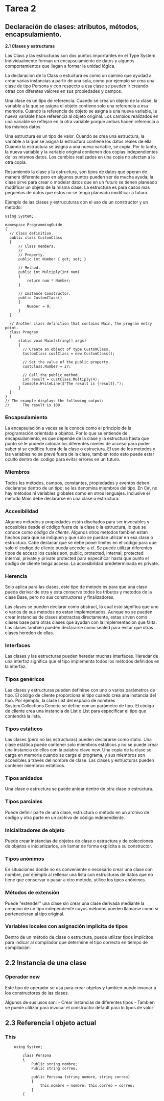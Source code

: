 # Tarea 2
## Declaración de clases: atributos, métodos, encapsulamiento.

**2.1 Clases y estructuras**

Las Class y las estructuras son dos puntos importantes en el Type System. Individualmente forman un encapsulamiento de datos y algunos comportamientos que llegan a formar la unidad lógica.

La declaracion de la Class o estuctura es como un camino que ayudad a crear varias instancias a partir de una sola, como por ejemplo se crea una clase de tipo Persona y con respecto a esa clase se pueden ir creando otras con diferetes valores en sus propiedades y campos.

Una clase es un tipo de referencia. Cuando se crea un objeto de la clase, la variable a la que se asigna el objeto contiene solo una referencia a esa memoria. Cuando la referencia de objeto se asigna a una nueva variable, la nueva variable hace referencia al objeto original. Los cambios realizados en una variable se reflejan en la otra variable porque ambas hacen referencia a los mismos datos.

Una estructura es un tipo de valor. Cuando se crea una estructura, la variable a la que se asigna la estructura contiene los datos reales de ella. Cuando la estructura se asigna a una nueva variable, se copia. Por lo tanto, la nueva variable y la variable original contienen dos copias independientes de los mismos datos. Los cambios realizados en una copia no afectan a la otra copia.

Resumiendo la clase y la estructura, son tipos de datos que operan de manera diferente pero en algunos puntos pueden ser de mucha ayuda; la clase sirve para crear o modelar datos que en un futuro se tienen planeado modificar un objeto de la misma clase. La estructura es para casos mas pequeños de datos que estos no se tenga planeado modificar a futuro.

Ejemplo de las clases y estrucuturas con el uso de un constructor y un metodo:

    using System;

    namespace ProgrammingGuide
    {
      // Class definition.
      public class CustomClass
      {
          // Class members.
          //
          // Property.
          public int Number { get; set; }

          // Method.
          public int Multiply(int num)
          {
              return num * Number;
          }   

          // Instance Constructor.
          public CustomClass()
          {
              Number = 0;
          }
      }

      // Another class definition that contains Main, the program entry point.
      class Program
      {
          static void Main(string[] args)
          {
            // Create an object of type CustomClass.
            CustomClass custClass = new CustomClass();

            // Set the value of the public property.
            custClass.Number = 27;

            // Call the public method.
            int result = custClass.Multiply(4);
            Console.WriteLine($"The result is {result}.");
          }
      }
    }
    // The example displays the following output:
    //      The result is 108. 

### Encapsulamiento

La encapsulación a veces se le conoce como el principio de la programación orientada a objetos. Por lo que se entiende de encapsulamiento, es que depende de la clase y la estructura hasta que punto se le pudede colocar los diferentes niveles de acceso para poder saber si se codifica fuera de la clase o estructura. El uso de los metodos y las variables no se prevé fuera de la clase, tambien todo esto puede estar oculto dentro del codigo para evitar errores en un futuro.

### Miembros 

Todos los métodos, campos, constantes, propiedades y eventos deben declararse dentro de un tipo; se les denomina miembros del tipo. En C#, no hay métodos ni variables globales como en otros lenguajes. Inclusive el metodo Main debe declararse en una clase o estructura. 

### Accesibilidad

Algunos métodos y propiedades están diseñados para ser invocables y accesibles desde el código fuera de la clase o la estructura, lo que se conoce como _código de cliente_. Algunos otros metodos tambien estan hechos para que se indiquen y que solo se puedan utilizar en esa clase o estructura. Cabe destacar que se debe poner limites en el codigo para que solo el codigo de cliente pueda acceder a el. Se puede utilizar diferentes tipos de acceso los cuales son, public, protected, internal, protected internal, private y private protected para especificar hasta que punto el codigo de cliente tenga acceso. La accesibilidad predeterminada es private.

### Herencia

Solo aplica para las clases, este tipo de metodo es para que una clase pueda derivar de otra y esta conserve todos los tributos y metodos de la clase Base, pero no sus constructores y finalizadores.

Las clases se pueden declarar como abstract, lo cual esto significa que uno o varios de sus metodos no estan implementados. Aunque no se pueden crear instancias de clases abstractas directamente, estas sirven como clases base para otras clases que ayudan con la implementacion que falta. Las clases también pueden declararse como sealed para evitar que otras clases hereden de ellas. 

### Interfaces

Las clases y las estructuras pueden heredar muchas interfaces. Heredar de una interfaz significa que el tipo implementa todos los métodos definidos en la interfaz.

### Tipos genéricos

Las clases y estructuras pueden definirse con uno o varios parámetros de tipo. El código de cliente proporciona el tipo cuando crea una instancia del tipo. Por ejemplo, la clase List<T> del espacio de nombres System.Collections.Generic se define con un parámetro de tipo. El código de cliente crea una instancia de List<string> o List<int> para especificar el tipo que contendrá la lista.
    
### Tipos estáticos

Las clases (pero no las estructuras) pueden declararse como static. Una clase estática puede contener solo miembros estáticos y no se puede crear una instancia de ellos con la palabra clave new. Una copia de la clase se carga en memoria cuando se carga el programa, y sus miembros son accesibles a través del nombre de clase. Las clases y estructuras pueden contener miembros estáticos.

### Tipos anidados

Una clase o estructura se puede anidar dentro de otra clase o estructura.

### Tipos parciales

Puede definir parte de una clase, estructura o método en un archivo de código y otra parte en un archivo de código independiente.

### Inicializadores de objeto

Puede crear instancias de objetos de clase o estructura y de colecciones de objetos e iniciarlizarlos, sin llamar de forma explícita a su constructor.

### Tipos anónimos
En situaciones donde no es conveniente o necesario crear una clase con nombre, por ejemplo al rellenar una lista con estructuras de datos que no tiene que conservar o pasar a otro método, utilice los tipos anónimos.

### Métodos de extensión
Puede "extender" una clase sin crear una clase derivada mediante la creación de un tipo independiente cuyos métodos pueden llamarse como si pertenecieran al tipo original.

### Variables locales con asignación implícita de tipos

Dentro de un método de clase o estructura, puede utilizar tipos implícitos para indicar al compilador que determine el tipo correcto en tiempo de compilación.

## 2.2 Instancia de una clase

### Operador new

Este tipo de operador se usa para crear objetos y tambien puede invocar a los constructores de las clases.

Algunos de sus usos son:
    - Crear instancias de diferentes tipos
    - Tambien se puede utilizar para invocar el constructor default para lo tipos de valor
    
## 2.3 Referencia l objeto actual

### This 

        using System;

            class Persona
            {
                Public string nombre;
                Public string correo;

                public Persona (string nombre, string correo)
                {
                    this.nombre = nombre; this.correo = correo;
                }
            {   
